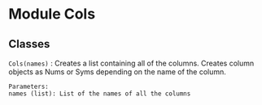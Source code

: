Module Cols
===========

Classes
-------

`Cols(names)`
:   Creates a list containing all of the columns. Creates column
    objects as Nums or Syms depending on the name of the column.
    
    Parameters:
    names (list): List of the names of all the columns